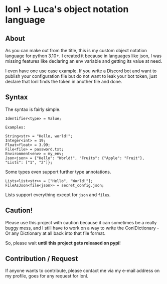 # lonl -> Luca's object notation language

## About 
As you can make out from the title, this is my custom object notation language for python 3.10+.
I created it because in languages like json, I was missing features like declaring an env variable
and getting its value at need. 

I even have one use case example. If you write a Discord bot and want to publish your configuration 
file but do not want to leak your bot token, just declare that lonl finds the token in another file 
and done.

## Syntax

The syntax is fairly simple. 
```
Identifier<type> = Value;

Examples:

String<str> = "Hello, world!";
Integer<int> = 19;
Float<float> = 3.99;
File<file> = password.txt;
Environment<env> = my_env;
Json<json> = {"Hello": "World!", "Fruits": {"Apple": "Fruit"}, "Lists": ["1", "2"]};
```
Some types even support further type annotations. 
```
Lists<list<str>> = ["Hello", "World!"];
FileAsJson<file<json>> = secret_config.json;
```

Lists support everything except for `json` and `files`.

## Caution!

Please use this project with caution because it can sometimes be a really buggy mess, and I 
still have to work on a way to write the ConlDictionary - Or any Dictionary at all back into 
that file format.

So, please wait **until this project gets released on pypi**!

## Contribution / Request 

If anyone wants to contribute, please contact me via my e-mail address on my profile, 
goes for any request for lonl.
